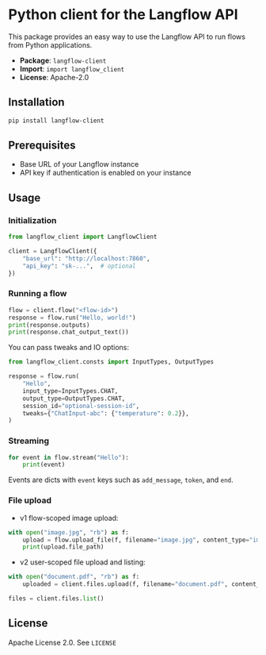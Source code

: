 # Python client for the Langflow API

This package provides an easy way to use the Langflow API to run flows from Python applications.

- **Package**: `langflow-client`
- **Import**: `import langflow_client`
- **License**: Apache-2.0

## Installation

```bash
pip install langflow-client
```

## Prerequisites

- Base URL of your Langflow instance
- API key if authentication is enabled on your instance

## Usage

### Initialization

```python
from langflow_client import LangflowClient

client = LangflowClient({
    "base_url": "http://localhost:7860",
    "api_key": "sk-...",  # optional
})
```

### Running a flow

```python
flow = client.flow("<flow-id>")
response = flow.run("Hello, world!")
print(response.outputs)
print(response.chat_output_text())
```

You can pass tweaks and IO options:

```python
from langflow_client.consts import InputTypes, OutputTypes

response = flow.run(
    "Hello",
    input_type=InputTypes.CHAT,
    output_type=OutputTypes.CHAT,
    session_id="optional-session-id",
    tweaks={"ChatInput-abc": {"temperature": 0.2}},
)
```

### Streaming

```python
for event in flow.stream("Hello"):
    print(event)
```

Events are dicts with `event` keys such as `add_message`, `token`, and `end`.

### File upload

- v1 flow-scoped image upload:

```python
with open("image.jpg", "rb") as f:
    upload = flow.upload_file(f, filename="image.jpg", content_type="image/jpeg")
    print(upload.file_path)
```

- v2 user-scoped file upload and listing:

```python
with open("document.pdf", "rb") as f:
    uploaded = client.files.upload(f, filename="document.pdf", content_type="application/pdf")

files = client.files.list()
```

## License

Apache License 2.0. See `LICENSE`
